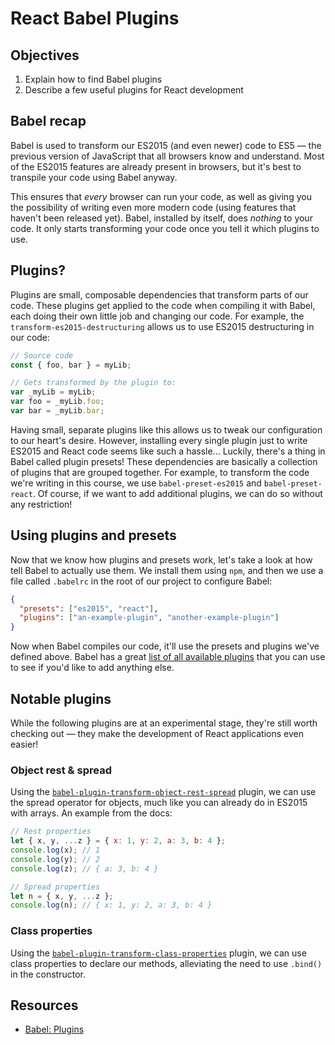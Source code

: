 # React Babel Plugins

## Objectives
1. Explain how to find Babel plugins
2. Describe a few useful plugins for React development

## Babel recap
Babel is used to transform our ES2015 (and even newer) code to ES5 — the previous version of JavaScript that all browsers
know and understand. Most of the ES2015 features are already present in browsers, but it's best to transpile your code
using Babel anyway.

This ensures that _every_ browser can run your code, as well as giving you the possibility of writing even more modern
code (using features that haven't been released yet). Babel, installed by itself, does _nothing_ to your code. It only
starts transforming your code once you tell it which plugins to use.

## Plugins?
Plugins are small, composable dependencies that transform parts of our code. These plugins get applied to the code when
compiling it with Babel, each doing their own little job and changing our code. For example, the
`transform-es2015-destructuring` allows us to use ES2015 destructuring in our code:

```js
// Source code
const { foo, bar } = myLib;

// Gets transformed by the plugin to:
var _myLib = myLib;
var foo = _myLib.foo;
var bar = _myLib.bar;
```

Having small, separate plugins like this allows us to tweak our configuration to our heart's desire. However, installing
every single plugin just to write ES2015 and React code seems like such a hassle... Luckily, there's a thing in Babel
called plugin presets! These dependencies are basically a collection of plugins that are grouped together. For example,
to transform the code we're writing in this course, we use `babel-preset-es2015` and `babel-preset-react`. Of course,
if we want to add additional plugins, we can do so without any restriction!

## Using plugins and presets
Now that we know how plugins and presets work, let's take a look at how tell Babel to actually use them. We install them
using `npm`, and then we use a file called `.babelrc` in the root of our project to configure Babel:

```json
{
  "presets": ["es2015", "react"],
  "plugins": ["an-example-plugin", "another-example-plugin"]
}
```

Now when Babel compiles our code, it'll use the presets and plugins we've defined above. Babel has a great [list of all
available plugins](https://babeljs.io/docs/plugins/) that you can use to see if you'd like to add anything else.

## Notable plugins
While the following plugins are at an experimental stage, they're still worth checking out — they make the development
of React applications even easier!

### Object rest & spread
Using the [`babel-plugin-transform-object-rest-spread`](http://babeljs.io/docs/plugins/transform-object-rest-spread/)
plugin, we can use the spread operator for objects, much like you can already do in ES2015 with arrays. An example from
the docs:

```js
// Rest properties
let { x, y, ...z } = { x: 1, y: 2, a: 3, b: 4 };
console.log(x); // 1
console.log(y); // 2
console.log(z); // { a: 3, b: 4 }

// Spread properties
let n = { x, y, ...z };
console.log(n); // { x: 1, y: 2, a: 3, b: 4 }
```

### Class properties
Using the [`babel-plugin-transform-class-properties`](http://babeljs.io/docs/plugins/transform-class-properties/)
plugin, we can use class properties to declare our methods, alleviating the need to use `.bind()` in the constructor.

## Resources
- [Babel: Plugins](http://babeljs.io/docs/plugins/)
